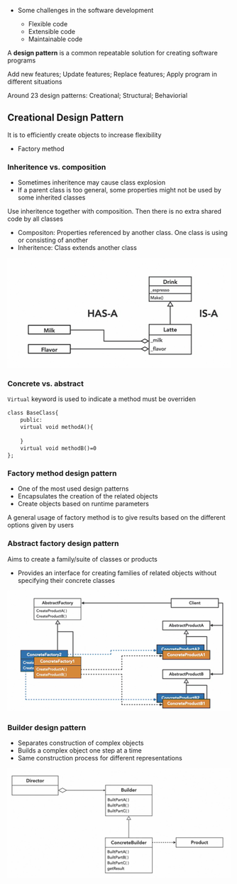 - Some challenges in the software development

    - Flexible code
    - Extensible code
    - Maintainable code

A **design pattern** is a common repeatable solution for creating software programs

Add new features; Update features; Replace features; Apply program in different situations

Around 23 design patterns: Creational; Structural; Behaviorial

## Creational Design Pattern
It is to efficiently create objects to increase flexibility
- Factory method

### Inheritence vs. composition
- Sometimes inheritence may cause class explosion
- If a parent class is too general, some properties might not be used by some inherited classes

Use inheritence together with composition. Then there is no extra shared code by all classes 

- Compositon: Properties referenced by another class. One class is using or consisting of another
- Inheritence: Class extends another class

![](images/Screenshot%202022-05-19%20234240.png)

### Concrete vs. abstract
`Virtual` keyword is used to indicate a method must be overriden
```
class BaseClass{
    public:
    virtual void methodA(){

    }
    virtual void methodB()=0
};
```

### Factory method design pattern
- One of the most used design patterns
- Encapsulates the creation of the related objects
- Create objects based on runtime parameters

A general usage of factory method is to give results based on the different options given by users

### Abstract factory design pattern
Aims to create a family/suite of classes or products

- Provides an interface for creating families of related objects without specifying their concrete classes

![](images/Screenshot%202022-05-21%20222711.png)

### Builder design pattern
- Separates construction of complex objects
- Builds a complex object one step at a time
- Same construction process for different representations

![](images/Screenshot%202022-05-23%20220117.png)


